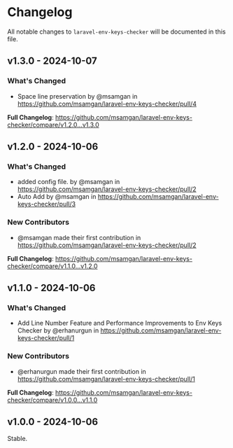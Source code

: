# Changelog

All notable changes to `laravel-env-keys-checker` will be documented in this file.

## v1.3.0 - 2024-10-07

### What's Changed

* Space line preservation by @msamgan in https://github.com/msamgan/laravel-env-keys-checker/pull/4

**Full Changelog**: https://github.com/msamgan/laravel-env-keys-checker/compare/v1.2.0...v1.3.0

## v1.2.0 - 2024-10-06

### What's Changed

* added config file. by @msamgan in https://github.com/msamgan/laravel-env-keys-checker/pull/2
* Auto Add by @msamgan in https://github.com/msamgan/laravel-env-keys-checker/pull/3

### New Contributors

* @msamgan made their first contribution in https://github.com/msamgan/laravel-env-keys-checker/pull/2

**Full Changelog**: https://github.com/msamgan/laravel-env-keys-checker/compare/v1.1.0...v1.2.0

## v1.1.0 - 2024-10-06

### What's Changed

* Add Line Number Feature and Performance Improvements to Env Keys Checker by @erhanurgun in https://github.com/msamgan/laravel-env-keys-checker/pull/1

### New Contributors

* @erhanurgun made their first contribution in https://github.com/msamgan/laravel-env-keys-checker/pull/1

**Full Changelog**: https://github.com/msamgan/laravel-env-keys-checker/compare/v1.0.0...v1.1.0

## v1.0.0 - 2024-10-06

Stable.
